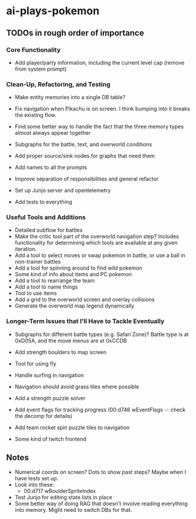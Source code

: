 # ai-plays-pokemon

## TODOs in rough order of importance

### Core Functionality
* Add player/party information, including the current level cap (remove from system prompt)

### Clean-Up, Refactoring, and Testing
* Make entity memories into a single DB table?

* Fix navigation when Pikachu is on screen. I think bumping into it breaks the existing flow.

* Find some better way to handle the fact that the three memory types almost always appear together
* Subgraphs for the battle, text, and overworld conditions
* Add proper source/sink nodes for graphs that need them
* Add names to all the prompts
* Improve separation of responsibilities and general refactor
* Set up Junjo server and opentelemetry
* Add tests to everything

### Useful Tools and Additions
* Detailed subflow for battles
* Make the critic tool part of the overworld navigation step? Includes functionality for determining which tools are available at any given iteration.
* Add a tool to select moves or swap pokemon in battle, or use a ball in non-trainer battles
* Add a tool for spinning around to find wild pokemon
* Some kind of info about items and PC pokemon
* Add a tool to rearrange the team
* Add a tool to name things
* Tool to use items
* Add a grid to the overworld screen and overlay collisions
* Generate the overworld map legend dynamically

### Longer-Term Issues that I'll Have to Tackle Eventually
* Subgraphs for different battle types (e.g. Safari Zone)? Battle type is at 0xD05A, and the move menus are at 0xCCDB

* Add strength boulders to map screen
* Tool for using fly
* Handle surfing in navigation
* Navigation should avoid grass tiles where possible
* Add a strength puzzle solver
* Add event flags for tracking progress (00:d746 wEventFlags -- check the decomp for details)
* Add team rocket spin puzzle tiles to navigation

* Some kind of twitch frontend

## Notes
* Numerical coords on screen? Dots to show past steps? Maybe when I have tests set up.
* Look into these:
  * 00:d717 wBoulderSpriteIndex
* Test Junjo for editing state lists in place
* Some better way of doing RAG that doesn't involve reading everything into memory. Might need to switch DBs for that.
